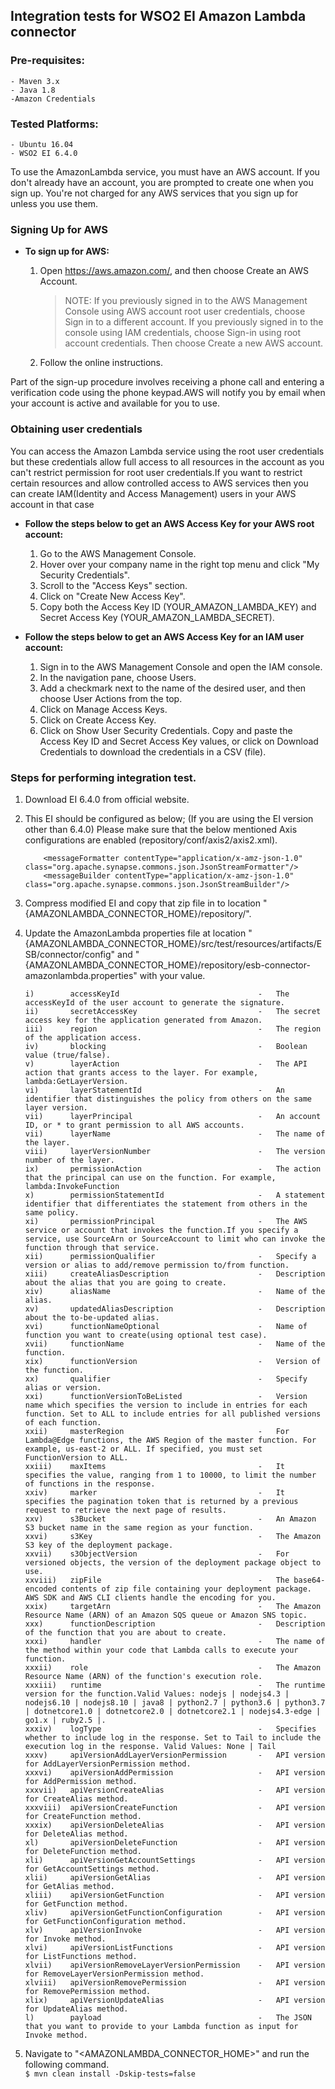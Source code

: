 ﻿## Integration tests for WSO2 EI Amazon Lambda connector
    
### Pre-requisites:

    - Maven 3.x
    - Java 1.8
    -Amazon Credentials

### Tested Platforms: 

    - Ubuntu 16.04
    - WSO2 EI 6.4.0
    
To use the AmazonLambda service, you must have an AWS account. If you don't already have an account, you are prompted to create one when you sign up. You're not charged for any AWS services that you sign up for unless you use them.
### Signing Up for AWS



* **To sign up for AWS:**

    1. Open https://aws.amazon.com/, and then choose Create an AWS Account.

        > NOTE: If you previously signed in to the AWS Management Console using AWS account root user credentials, choose Sign in to a different account. If you previously signed in to the console using IAM credentials, choose Sign-in using root account credentials. Then choose Create a new AWS account.

     2. Follow the online instructions.

Part of the sign-up procedure involves receiving a phone call and entering a verification code using the phone keypad.AWS will notify you by email when your account is active and available for you to use.

### Obtaining user credentials

You can access the Amazon Lambda service using the root user credentials but these credentials allow full access to all resources in the account as you can't restrict permission for root user credentials.If you want to restrict certain resources and allow controlled access to AWS services then you can create IAM(Identity and Access Management) users in your AWS account in that case

* **Follow the steps below to get an AWS Access Key for your AWS root account:**

  1. Go to the AWS Management Console.
  2. Hover over your company name in the right top menu and click "My Security Credentials".
  3. Scroll to the "Access Keys" section.
  4. Click on "Create New Access Key".
  5. Copy both the Access Key ID (YOUR_AMAZON_LAMBDA_KEY) and Secret Access Key (YOUR_AMAZON_LAMBDA_SECRET).

* **Follow the steps below to get an AWS Access Key for an IAM user account:**

  1. Sign in to the AWS Management Console and open the IAM console.
  2. In the navigation pane, choose Users.
  3. Add a checkmark next to the name of the desired user, and then choose User Actions from the top.
  4. Click on Manage Access Keys.
  5. Click on Create Access Key.
  6. Click on Show User Security Credentials. Copy and paste the Access Key ID and Secret Access Key values, or click on Download Credentials to download the credentials in a CSV (file).


### Steps for performing integration test.

 1. Download EI 6.4.0 from official website.

 2. This EI should be configured as below; (If you are using the EI version other than 6.4.0)
    	Please make sure that the below mentioned Axis configurations are enabled (repository/conf/axis2/axis2.xml).

    	    <messageFormatter contentType="application/x-amz-json-1.0"  class="org.apache.synapse.commons.json.JsonStreamFormatter"/>
    	    <messageBuilder contentType="application/x-amz-json-1.0" 	class="org.apache.synapse.commons.json.JsonStreamBuilder"/>

 3. Compress modified EI and copy that zip file in to location "{AMAZONLAMBDA_CONNECTOR_HOME}/repository/".

 4. Update the AmazonLambda properties file at location "{AMAZONLAMBDA_CONNECTOR_HOME}/src/test/resources/artifacts/ESB/connector/config" and "{AMAZONLAMBDA_CONNECTOR_HOME}/repository/esb-connector-amazonlambda.properties" with your value.

        i)        accessKeyId                               -   The accessKeyId of the user account to generate the signature.
        ii)       secretAccessKey                           -   The secret access key for the application generated from Amazon.
        iii)      region                                    -   The region of the application access.
        iv)       blocking                                  -   Boolean value (true/false).
        v)        layerAction                               -   The API action that grants access to the layer. For example, lambda:GetLayerVersion.
        vi)       layerStatementId                          -   An identifier that distinguishes the policy from others on the same layer version.
        vii)      layerPrincipal                            -   An account ID, or * to grant permission to all AWS accounts.
        vii)      layerName                                 -   The name of the layer.
        viii)     layerVersionNumber                        -   The version number of the layer.
        ix)       permissionAction                          -   The action that the principal can use on the function. For example, lambda:InvokeFunction
        x)        permissionStatementId                     -   A statement identifier that differentiates the statement from others in the same policy.
        xi)       permissionPrincipal                       -   The AWS service or account that invokes the function.If you specify a service, use SourceArn or SourceAccount to limit who can invoke the function through that service.
        xii)      permissionQualifier                       -   Specify a version or alias to add/remove permission to/from function.
        xiii)     createAliasDescription                    -   Description about the alias that you are going to create.
        xiv)      aliasName                                 -   Name of the alias.
        xv)       updatedAliasDescription                   -   Description about the to-be-updated alias.
        xvi)      functionNameOptional                      -   Name of function you want to create(using optional test case).
        xvii)     functionName                              -   Name of the function.
        xix)      functionVersion                           -   Version of the function.
        xx)       qualifier                                 -   Specify alias or version.
        xxi)      functionVersionToBeListed                 -   Version name which specifies the version to include in entries for each function. Set to ALL to include entries for all published versions of each function.
        xxii)     masterRegion                              -   For Lambda@Edge functions, the AWS Region of the master function. For example, us-east-2 or ALL. If specified, you must set FunctionVersion to ALL.
        xxiii)    maxItems                                  -   It specifies the value, ranging from 1 to 10000, to limit the number of functions in the response.
        xxiv)     marker                                    -   It specifies the pagination token that is returned by a previous request to retrieve the next page of results.
        xxv)      s3Bucket                                  -   An Amazon S3 bucket name in the same region as your function.
        xxvi)     s3Key                                     -   The Amazon S3 key of the deployment package.
        xxvii)    s3ObjectVersion                           -   For versioned objects, the version of the deployment package object to use.
        xxviii)   zipFile                                   -   The base64-encoded contents of zip file containing your deployment package. AWS SDK and AWS CLI clients handle the encoding for you.
        xxix)     targetArn                                 -   The Amazon Resource Name (ARN) of an Amazon SQS queue or Amazon SNS topic.
        xxx)      functionDescription                       -   Description of the function that you are about to create.
        xxxi)     handler                                   -   The name of the method within your code that Lambda calls to execute your function.
        xxxii)    role                                      -   The Amazon Resource Name (ARN) of the function's execution role.
        xxxiii)   runtime                                   -   The runtime version for the function.Valid Values: nodejs | nodejs4.3 | nodejs6.10 | nodejs8.10 | java8 | python2.7 | python3.6 | python3.7 | dotnetcore1.0 | dotnetcore2.0 | dotnetcore2.1 | nodejs4.3-edge | go1.x | ruby2.5 |.
        xxxiv)    logType                                   -   Specifies whether to include log in the response. Set to Tail to include the execution log in the response. Valid Values: None | Tail 
        xxxv)     apiVersionAddLayerVersionPermission       -   API version for AddLayerVersionPermission method.
        xxxvi)    apiVersionAddPermission                   -   API version for AddPermission method.
        xxxvii)   apiVersionCreateAlias                     -   API version for CreateAlias method.
        xxxviii)  apiVersionCreateFunction                  -   API version for CreateFunction method.
        xxxix)    apiVersionDeleteAlias                     -   API version for DeleteAlias method.
        xl)       apiVersionDeleteFunction                  -   API version for DeleteFunction method.
        xli)      apiVersionGetAccountSettings              -   API version for GetAccountSettings method.
        xlii)     apiVersionGetAlias                        -   API version for GetAlias method.
        xliii)    apiVersionGetFunction                     -   API version for GetFunction method.
        xliv)     apiVersionGetFunctionConfiguration        -   API version for GetFunctionConfiguration method.
        xlv)      apiVersionInvoke                          -   API version for Invoke method.
        xlvi)     apiVersionListFunctions                   -   API version for ListFunctions method.
        xlvii)    apiVersionRemoveLayerVersionPermission    -   API version for RemoveLayerVersionPermission method.
        xlviii)   apiVersionRemovePermission                -   API version for RemovePermission method.
        xlix)     apiVersionUpdateAlias                     -   API version for UpdateAlias method.
        l)        payload                                   -   The JSON that you want to provide to your Lambda function as input for Invoke method.


 5. Navigate to "<AMAZONLAMBDA_CONNECTOR_HOME>" and run the following command. <br/>
       ```$ mvn clean install -Dskip-tests=false```
